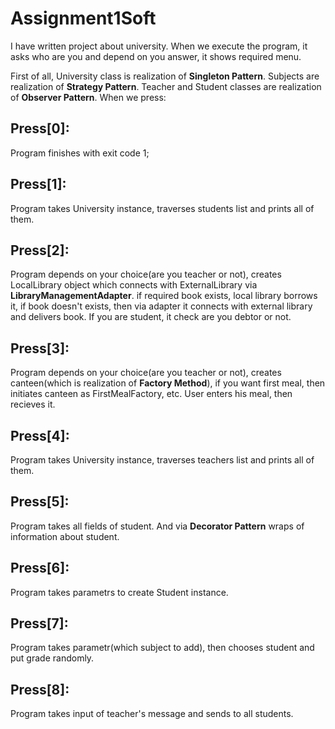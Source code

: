 # Assignment1Soft

I have written project about university. When we execute the program, it asks who are you and depend on you answer, it shows required menu.

First of all, University class is realization of **Singleton Pattern**. Subjects are realization of **Strategy Pattern**. Teacher and Student classes are realization of **Observer Pattern**.
When we press:

## Press[0]:
Program finishes with exit code 1;

## Press[1]:
Program takes University instance, traverses students list and prints all of them.

## Press[2]:
Program depends on your choice(are you teacher or not), creates LocalLibrary object which connects with ExternalLibrary via **LibraryManagementAdapter**. if required book exists, local library borrows it,
if book doesn't exists, then via adapter it connects with external library and delivers book. If you are student, it check are you debtor or not.

## Press[3]:
Program depends on your choice(are you teacher or not), creates canteen(which is realization of **Factory Method**), if you want first meal, then initiates canteen as FirstMealFactory, etc. User enters his meal, then recieves it.

## Press[4]:
Program takes University instance, traverses teachers list and prints all of them.

## Press[5]:
Program takes all fields of student. And via **Decorator Pattern** wraps of information about student.

## Press[6]:
Program takes parametrs to create Student instance.

## Press[7]:
Program takes parametr(which subject to add), then chooses student and put grade randomly.

## Press[8]:
Program takes input of teacher's message and sends to all students. 
